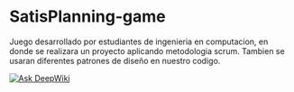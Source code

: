 # SatisPlanning-game

Juego desarrollado por estudiantes de ingenieria en computacion, en donde se realizara un proyecto aplicando metodologia scrum.
Tambien se usaran diferentes patrones de diseño en nuestro codigo. 


[![Ask DeepWiki](https://deepwiki.com/badge.svg)](https://deepwiki.com/JosiasTomasnanez/SatisPlanning-game)